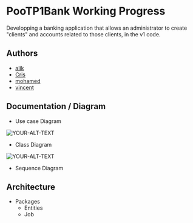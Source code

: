 
# PooTP1Bank Working Progress
Developping a banking application that allows an administrator to create "clients" and accounts related to those clients, in the v1 code.


## Authors

- [alik](https://github.com/alikozmanov)
- [Cris](https://github.com/CrissS-art)
- [mohamed](https://github.com/mohamed25100)
- [vincent](https://github.com/FMSVincent)




## Documentation / Diagram

- Use case Diagram
<picture>
 <source media="(prefers-color-scheme: dark)" srcset="https://i.postimg.cc/rsVJ5tyJ/diagram-Bank.png">
 <source media="(prefers-color-scheme: light)" srcset="https://i.postimg.cc/rsVJ5tyJ/diagram-Bank.png">
 <img alt="YOUR-ALT-TEXT" src="YOUR-DEFAULT-IMAGE">
</picture>

- Class Diagram 
 <picture>
 <source media="(prefers-color-scheme: dark)" srcset="https://i.postimg.cc/ht4Pd4q0/image.png">
 <source media="(prefers-color-scheme: light)" srcset="https://i.postimg.cc/ht4Pd4q0/image.png">
 <img alt="YOUR-ALT-TEXT" src="YOUR-DEFAULT-IMAGE">
</picture>

- Sequence Diagram


## Architecture

- Packages
    - Entities
    - Job

